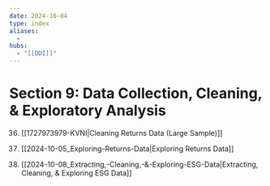 ```yaml
---
date: 2024-10-04
type: index
aliases:
  -
hubs:
  - "[[DDI]]"
---
```


# Section 9: Data Collection, Cleaning, & Exploratory Analysis

36. [[1727973979-KVNI|Cleaning Returns Data (Large Sample)]]

37. [[2024-10-05_Exploring-Returns-Data|Exploring Returns Data]]

38. [[2024-10-08_Extracting,-Cleaning,-&-Exploring-ESG-Data|Extracting, Cleaning, & Exploring ESG Data]]

